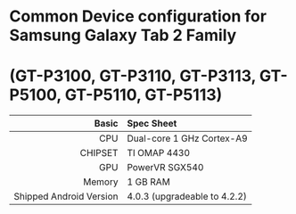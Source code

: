 Common Device configuration for Samsung Galaxy Tab 2 Family
=====================================
(GT-P3100, GT-P3110, GT-P3113, GT-P5100, GT-P5110, GT-P5113) 
=====================================

Basic   | Spec Sheet
-------:|:-------------------------
CPU     | Dual-core 1 GHz Cortex-A9
CHIPSET | TI OMAP 4430
GPU     | PowerVR SGX540
Memory  | 1 GB RAM
Shipped Android Version | 4.0.3 (upgradeable to 4.2.2)
